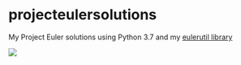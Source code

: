 # projecteulersolutions
My Project Euler solutions using Python 3.7 and my [eulerutil library](https://github.com/baloghd/eulerutil)

![](https://projecteuler.net/profile/baloghd.png)
